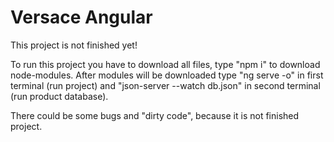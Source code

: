 # Versace Angular
 This project is not finished yet!

 To run this project you have to download all files, type "npm i" to download node-modules.
 After modules will be downloaded type "ng serve -o" in first terminal (run project) and "json-server --watch db.json" in second terminal (run product database).

There could be some bugs and "dirty code", because it is not finished project.
